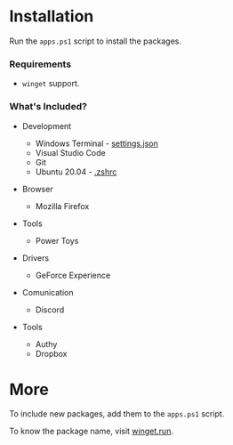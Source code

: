 # Installation

Run the `apps.ps1` script to install the packages.

### Requirements

- `winget` support.

### What's Included?

- Development

  - Windows Terminal - [settings.json](https://gist.github.com/vinihvc/48621760311bac6af16851c611992295)
  - Visual Studio Code
  - Git
  - Ubuntu 20.04 - [.zshrc](https://gist.github.com/vinihvc/cabb649eb922261933123970f623fd1e)

- Browser

  - Mozilla Firefox

- Tools

  - Power Toys

- Drivers

  - GeForce Experience

- Comunication

  - Discord

- Tools

  - Authy
  - Dropbox

# More

To include new packages, add them to the `apps.ps1` script.

To know the package name, visit [winget.run](https://winget.run/).
